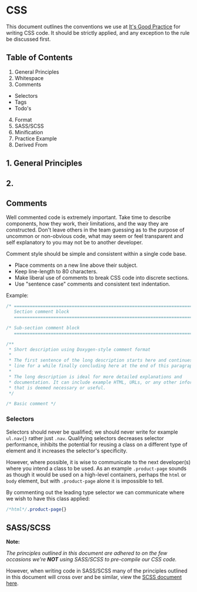CSS
===

This document outlines the conventions we use at [It's Good Practice](http://www.itsgoodpractice.com) for writing CSS code. It should be strictly applied, and any exception to the rule be discussed first.

## Table of Contents

1. General Principles
2. Whitespace
3. Comments
  * Selectors
  * Tags
  * Todo's
4. Format
5. SASS/SCSS
6. Minification
7. Practice Example
8. Derived From

## 1. General Principles

## 2.

<a name="comments"></a>
## Comments

Well commented code is extremely important. Take time to describe components, how they work, their limitations, and the way they are constructed. Don't leave others in the team guessing as to the purpose of uncommon or non-obvious code, what may seem or feel transparent and self explanatory to you may not be to another developer.

Comment style should be simple and consistent within a single code base.

* Place comments on a new line above their subject.
* Keep line-length to 80 characters.
* Make liberal use of comments to break CSS code into discrete sections.
* Use "sentence case" comments and consistent text indentation.

Example:

```css
/* =======================================================================
   Section comment block
   ======================================================================= */

/* Sub-section comment block
   ======================================================================= */

/**
 * Short description using Doxygen-style comment format
 *
 * The first sentence of the long description starts here and continues on this
 * line for a while finally concluding here at the end of this paragraph.
 *
 * The long description is ideal for more detailed explanations and
 * documentation. It can include example HTML, URLs, or any other information
 * that is deemed necessary or useful.
 */

/* Basic comment */
```

### Selectors

Selectors should never be qualified; we should never write for example `ul.nav{}` rather just `.nav`. Qualifying selectors decreases selector performance, inhibits the potential for reusing a class on a different type of element and it increases the selector's specificity.

However, where possible, it is wise to communicate to the next developer(s) where you intend a class to be used. As an example `.product-page` sounds as though it would be used on a high-level containers, perhaps the `html` or `body` element, but with `.product-page` alone it is impossible to tell.

By commenting out the leading type selector we can communicate where we wish to have this class applied:

```css
/*html*/.product-page{}
```


## SASS/SCSS

**Note:**

_The principles outlined in this document are adhered to on the few occasions we're **NOT** using SASS/SCSS to pre-compile our CSS code._

However, when writing code in SASS/SCSS many of the principles outlined in this document will cross over and be similar, view the [SCSS document here](https://github.com/philipbenton/coding-conventions/blob/master/SCSS.md).